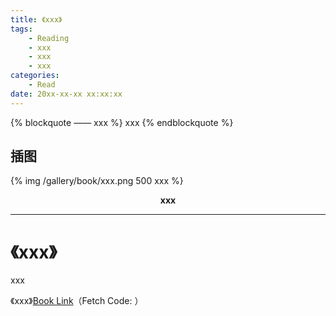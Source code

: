 ```yaml
---
title: 《xxx》
tags:
	- Reading
	- xxx
	- xxx
	- xxx
categories:
	- Read
date: 20xx-xx-xx xx:xx:xx
---
```


{% blockquote —— xxx %}
xxx
{% endblockquote %}

<!-- more -->

## 插图
{% img /gallery/book/xxx.png 500 xxx %}
<p align="center"><b>xxx</b></p>

-----

# 《xxx》

xxx

《xxx》[Book Link](https://pan.baidu.com/s/)（Fetch Code: ）